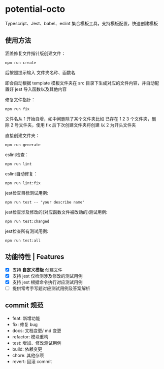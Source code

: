# potential-octo

Typescript、Jest、babel、eslint 集合模板工具，支持模板配置，快速创建模板
## 使用方法

涵盖修复文件指针版创建文件：
```
npm run create
```
后按照提示输入 文件夹名称、函数名

即会自动根据 template 模板文件夹在 src 目录下生成对应的文件内容，并自动配置好 jest 导入函数以及其他内容

修复文件指针：
```
npm run fix
```
文件名从 1 开始自增，如中间删除了某个文件夹比如 已存在 1 2 3 个文件夹，删除 2 号文件夹，使用 fix 后下次创建文件夹将创建 以 2 为开头文件夹

直接创建文件夹：
```
npm run generate
```

eslint检查：
```
npm run lint
```

eslint自动修复：
```
npm run lint:fix
```

jest检查目标测试用例:
```
npm run test -- "your describe name"
```

jest检查涉及修改的(对应函数文件被改动的)测试用例:
```
npm run test:changed
```


jest检查所有测试用例:
```
npm run test:all
```

## 功能特性 | Features

- [x] 支持 **自定义模板** 创建文件
- [x] 支持 jest 仅检测涉及修改的测试用例
- [x] 支持 jest 根据命令执行对应测试用例
- [ ] 提供常考手写题对应测试用例及答案解析

## commit 规范

- feat: 新增功能
- fix: 修复 bug
- docs: 文档变更/ md 变更
- refactor: 模块重构
- test: 增加、修改测试用例
- build: 依赖变更
- chore: 其他杂项
- revert: 回滚 commit